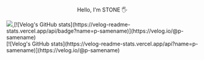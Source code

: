 <p align="center">Hello, I'm STONE 🖐️</p>
<a href="https://www.instagram.com/p_samename" target="blank">
    <img src="https://img.shields.io/badge/instagram-E4405F?style=flat-square&logo=instagram&logoColor=white"/>
</a>
[![Velog's GitHub stats](https://velog-readme-stats.vercel.app/api/badge?name=p-samename)](https://velog.io/@p-samename) 
<div>
    [![Velog's GitHub stats](https://velog-readme-stats.vercel.app/api?name=p-samename)](https://velog.io/@p-samename)
</div>
